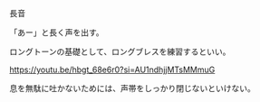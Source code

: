 長音

「あー」と長く声を出す。

ロングトーンの基礎として、ロングブレスを練習するといい。

https://youtu.be/hbgt_68e6r0?si=AU1ndhjjMTsMMmuG

息を無駄に吐かないためには、声帯をしっかり閉じないといけない。
